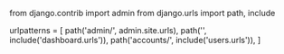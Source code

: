 
from django.contrib import admin
from django.urls import path, include

urlpatterns = [
    path('admin/', admin.site.urls),
    path('', include('dashboard.urls')),
    path('accounts/', include('users.urls')),
]
